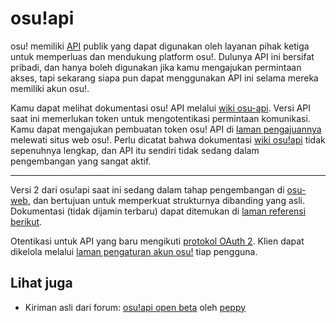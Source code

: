# osu!api

osu! memiliki [API](https://id.wikipedia.org/wiki/Antarmuka_pemrograman_aplikasi) publik yang dapat digunakan oleh layanan pihak ketiga untuk memperluas dan mendukung platform osu!. Dulunya API ini bersifat pribadi, dan hanya boleh digunakan jika kamu mengajukan permintaan akses, tapi sekarang siapa pun dapat menggunakan API ini selama mereka memiliki akun osu!.

Kamu dapat melihat dokumentasi osu! API melalui [wiki osu-api](https://github.com/ppy/osu-api/wiki). Versi API saat ini memerlukan token untuk mengotentikasi permintaan komunikasi. Kamu dapat mengajukan pembuatan token osu! API di [laman pengajuannya](https://osu.ppy.sh/p/api) melewati situs web osu!. Perlu dicatat bahwa dokumentasi [wiki osu!api](https://github.com/ppy/osu-api/wiki) tidak sepenuhnya lengkap, dan API itu sendiri tidak sedang dalam pengembangan yang sangat aktif.

---

Versi 2 dari osu!api saat ini sedang dalam tahap pengembangan di [osu-web](https://github.com/ppy/osu-web), dan bertujuan untuk memperkuat strukturnya dibanding yang asli. Dokumentasi (tidak dijamin terbaru) dapat ditemukan di [laman referensi berikut](https://docs.ppy.sh).

Otentikasi untuk API yang baru mengikuti [protokol OAuth 2](https://oauth.net/2/). Klien dapat dikelola melalui [laman pengaturan akun osu!](https://osu.ppy.sh/home/account/edit) tiap pengguna.

## Lihat juga

- Kiriman asli dari forum: [osu!api open beta](https://osu.ppy.sh/community/forums/topics/141240) oleh [peppy](https://osu.ppy.sh/users/2)

